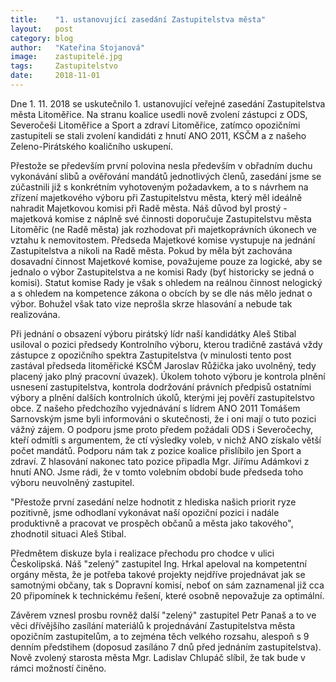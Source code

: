 ```yaml
---
title:    "1. ustanovující zasedání Zastupitelstva města"
layout:	  post
category: blog
author:	  "Kateřina Stojanová"
image:	  zastupitelé.jpg  
tags:	  Zastupitelstvo
date:	  2018-11-01
---
```

Dne 1. 11. 2018 se uskutečnilo 1. ustanovující veřejné zasedání Zastupitelstva města Litoměřice. Na stranu koalice usedli nově zvolení zástupci z ODS, Severočeši Litoměřice a Sport a zdraví Litoměřice, zatímco opozičními zastupiteli se stali zvolení kandidáti z hnutí ANO 2011, KSČM a z našeho Zeleno-Pirátského koaličního uskupení.

Přestože se především první polovina nesla především v obřadním duchu vykonávání slibů a ověřování mandátů jednotlivých členů, zasedání jsme se zúčastnili již s konkrétním vyhotoveným požadavkem, a to s návrhem na zřízení majetkového výboru při Zastupitelstvu města, který měl ideálně nahradit Majetkovou komisi při Radě města.
Náš důvod byl prostý - majetková komise z náplně své činnosti doporučuje Zastupitelstvu města Litoměřic (ne Radě města) jak rozhodovat při majetkoprávních úkonech ve vztahu k nemovitostem. Předseda Majetkové komise vystupuje na jednání Zastupitelstva  a nikoli na Radě města. Pokud by měla být zachována dosavadní činnost Majetkové komise, považujeme pouze za logické, aby se jednalo o výbor Zastupitelstva a ne komisi Rady (byť historicky se jedná o komisi). Statut komise Rady je však s ohledem na reálnou činnost nelogický a s ohledem na kompetence zákona o obcích by se dle nás mělo jednat o výbor. 
Bohužel však tato vize neprošla skrze hlasování a nebude tak realizována. 

Při jednání o obsazení výboru pirátský lídr naší kandidátky Aleš Stibal usiloval o pozici předsedy Kontrolního výboru, kterou tradičně zastává vždy zástupce z opozičního spektra Zastupitelstva (v minulosti tento post zastával předseda litoměřické KSČM Jaroslav Růžička jako uvolněný, tedy placený jako plný pracovní úvazek).
Úkolem tohoto výboru je kontrola plnění usnesení zastupitelstva, kontrola dodržování právních předpisů ostatními výbory a plnění dalších kontrolních úkolů, kterými jej pověří zastupitelstvo obce.
Z našeho předchozího vyjednávání s lídrem ANO 2011 Tomášem Sarnovským jsme byli informováni o skutečnosti, že i oni mají o tuto pozici vážný zájem. O podporu jsme proto předem požádali ODS i Severočechy, kteří odmítli s argumentem, že ctí výsledky voleb, v nichž ANO získalo větší počet mandátů. Podporu nám tak z pozice koalice přislíbilo jen Sport a zdraví. 
Z hlasování nakonec tato pozice připadla Mgr. Jiřímu Adámkovi z hnutí ANO. Jsme rádi, že v tomto volebním období bude předseda toho výboru neuvolněný zastupitel.

"Přestože první zasedání nelze hodnotit z hlediska našich priorit ryze pozitivně, jsme odhodlaní vykonávat naší opoziční pozici i nadále produktivně a pracovat ve prospěch občanů a města jako takového", zhodnotil situaci Aleš Stibal.

Předmětem diskuze byla i realizace přechodu pro chodce v ulici Českolipská. Náš "zelený" zastupitel Ing. Hrkal apeloval na kompetentní orgány města, že je potřeba takové projekty nejdříve projednávat jak se samotnými občany, tak s Dopravní komisí, neboť on sám zaznamenal již cca 20 připomínek k technickému řešení, které osobně nepovažuje za optimální. 

Závěrem vznesl prosbu rovněž další "zelený" zastupitel Petr Panaš a to ve věci dřívějšího zasílání materiálů k projednávání Zastupitelstva města opozičním zastupitelům, a to zejména těch velkého rozsahu, alespoň s 9 denním předstihem (doposud zasíláno 7 dnů před jednáním zastupitelstva). Nově zvolený starosta města Mgr. Ladislav Chlupáč slíbil, že tak bude v rámci možností činěno. 
